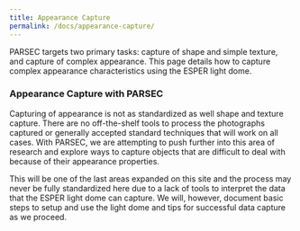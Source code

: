```yaml
---
title: Appearance Capture
permalink: /docs/appearance-capture/
---
```

PARSEC targets two primary tasks: capture of shape and simple texture, and capture of complex appearance. This page details how to capture complex appearance characteristics using the ESPER light dome.

### Appearance Capture with PARSEC
Capturing of appearance is not as standardized as well shape and texture capture. There are no off-the-shelf tools to process the photographs captured or generally accepted standard techniques that will work on all cases.  With PARSEC, we are attempting to push further into this area of research and explore ways to capture objects that are difficult to deal with because of their appearance properties.

This will be one of the last areas expanded on this site and the process may never be fully standardized here due to a lack of tools to interpret the data that the ESPER light dome can capture. We will, however, document basic steps to setup and use the light dome and tips for successful data capture as we proceed.
